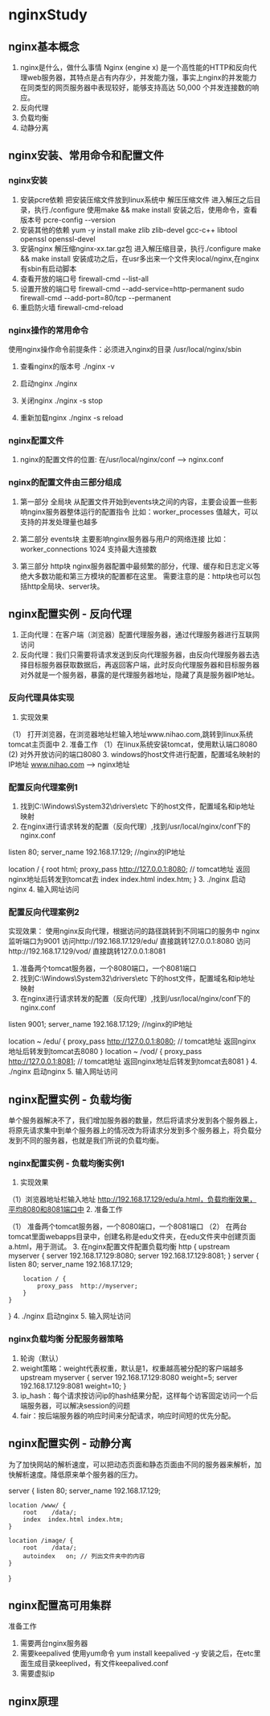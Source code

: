 # nginxStudy

## nginx基本概念

1. nginx是什么，做什么事情
  Nginx (engine x) 是一个高性能的HTTP和反向代理web服务器，其特点是占有内存少，并发能力强，事实上nginx的并发能力在同类型的网页服务器中表现较好，能够支持高达 50,000 个并发连接数的响应。
2. 反向代理
3. 负载均衡
4. 动静分离

## nginx安装、常用命令和配置文件

### nginx安装

1. 安装pcre依赖
把安装压缩文件放到linux系统中
解压压缩文件
进入解压之后目录，执行./configure
使用make && make install
安装之后，使用命令，查看版本号 pcre-config --version
2. 安装其他的依赖
yum -y install make zlib zlib-devel gcc-c++ libtool openssl openssl-devel
3. 安装nginx
解压缩nginx-xx.tar.gz包
进入解压缩目录，执行./configure
make && make install
安装成功之后，在usr多出来一个文件夹local/nginx,在nginx有sbin有启动脚本
4. 查看开放的端口号
firewall-cmd --list-all
5. 设置开放的端口号
firewall-cmd --add-service=http-permanent
sudo firewall-cmd --add-port=80/tcp --permanent
6. 重启防火墙
firewall-cmd-reload

### nginx操作的常用命令

使用nginx操作命令前提条件：必须进入nginx的目录
/usr/local/nginx/sbin

1. 查看nginx的版本号
./nginx -v

2. 启动nginx
./nginx

3. 关闭nginx
./nginx -s stop

4. 重新加载nginx
./nginx -s reload

### nginx配置文件

1. nginx的配置文件的位置:
在/usr/local/nginx/conf  --> nginx.conf

### nginx的配置文件由三部分组成

1. 第一部分 全局块
从配置文件开始到events块之间的内容，主要会设置一些影响nginx服务器整体运行的配置指令
比如：worker_processes 值越大，可以支持的并发处理量也越多

2. 第二部分 events块
主要影响nginx服务器与用户的网络连接
比如： worker_connections  1024   支持最大连接数

3. 第三部分 http块
nginx服务器配置中最频繁的部分，代理、缓存和日志定义等绝大多数功能和第三方模块的配置都在这里。
需要注意的是：http块也可以包括http全局块、server块。

## nginx配置实例 - 反向代理

1. 正向代理：在客户端（浏览器）配置代理服务器，通过代理服务器进行互联网访问
2. 反向代理：我们只需要将请求发送到反向代理服务器，由反向代理服务器去选择目标服务器获取数据后，再返回客户端，此时反向代理服务器和目标服务器对外就是一个服务器，暴露的是代理服务器地址，隐藏了真是服务器IP地址。

### 反向代理具体实现

1. 实现效果

（1） 打开浏览器，在浏览器地址栏输入地址www.nihao.com,跳转到linux系统tomcat主页面中
2. 准备工作
（1）在linux系统安装tomcat，使用默认端口8080
 (2) 对外开放访问的端口8080
3. windows的host文件进行配置，配置域名映射的IP地址 www.nihao.com --> nginx地址

### 配置反向代理案例1

1. 找到C:\Windows\System32\drivers\etc 下的host文件，配置域名和ip地址映射
2. 在nginx进行请求转发的配置（反向代理）,找到/usr/local/nginx/conf下的nginx.conf

listen       80;
server_name  192.168.17.129;  //nginx的IP地址

location / {
    root   html;
    proxy_pass  http://127.0.0.1:8080;    // tomcat地址    返回nginx地址后转发到tomcat去
    index  index.html index.htm;
}
3. ./nginx  启动nginx
4. 输入网址访问

### 配置反向代理案例2

实现效果：
使用nginx反向代理，根据访问的路径跳转到不同端口的服务中
nginx监听端口为9001
访问http://192.168.17.129/edu/      直接跳转127.0.0.1:8080
访问http://192.168.17.129/vod/      直接跳转127.0.0.1:8081

1. 准备两个tomcat服务器，一个8080端口，一个8081端口
2. 找到C:\Windows\System32\drivers\etc 下的host文件，配置域名和ip地址映射
3. 在nginx进行请求转发的配置（反向代理）,找到/usr/local/nginx/conf下的nginx.conf

listen       9001;
server_name  192.168.17.129;  //nginx的IP地址

location ~ /edu/ {
    proxy_pass  http://127.0.0.1:8080;    // tomcat地址    返回nginx地址后转发到tomcat去8080
}
location ~ /vod/ {
    proxy_pass  http://127.0.0.1:8081;    // tomcat地址    返回nginx地址后转发到tomcat去8081
}
4. ./nginx  启动nginx
5. 输入网址访问

## nginx配置实例 - 负载均衡

单个服务器解决不了，我们增加服务器的数量，然后将请求分发到各个服务器上，将原先请求集中到单个服务器上的情况改为将请求分发到多个服务器上，将负载分发到不同的服务器，也就是我们所说的负载均衡。

### nginx配置实例 - 负载均衡实例1

1. 实现效果

（1）浏览器地址栏输入地址 http://192.168.17.129/edu/a.html，负载均衡效果，平均8080和8081端口中
2. 准备工作

（1） 准备两个tomcat服务器，一个8080端口，一个8081端口
（2） 在两台tomcat里面webapps目录中，创建名称是edu文件夹，在edu文件夹中创建页面a.html，用于测试。
3. 在nginx配置文件配置负载均衡
http {
    upstream myserver {
        server  192.168.17.129:8080;
        server  192.168.17.129:8081;
    }
    server {
        listen       80;
        server_name  192.168.17.129;

        location / {
            proxy_pass  http://myserver;
        }
    }
}
4. ./nginx  启动nginx
5. 输入网址访问

### nginx负载均衡 分配服务器策略

1. 轮询（默认）
2. weight策略：weight代表权重，默认是1，权重越高被分配的客户端越多
upstream myserver {
    server  192.168.17.129:8080 weight=5;
    server  192.168.17.129:8081 weight=10;
}
3. ip_hash：每个请求按访问ip的hash结果分配，这样每个访客固定访问一个后端服务器，可以解决session的问题
4. fair：按后端服务器的响应时间来分配请求，响应时间短的优先分配。

## nginx配置实例 - 动静分离

为了加快网站的解析速度，可以把动态页面和静态页面由不同的服务器来解析，加快解析速度。降低原来单个服务器的压力。

server {
    listen       80;
    server_name  192.168.17.129;

    location /www/ {
        root    /data/;
        index  index.html index.htm;
    }

    location /image/ {
        root    /data/;
        autoindex   on; // 列出文件夹中的内容
    }
}

## nginx配置高可用集群

准备工作

1. 需要两台nginx服务器
2. 需要keepalived       使用yum命令  yum install keepalived -y
安装之后，在etc里面生成目录keeplived，有文件keepalived.conf
3. 需要虚拟ip

## nginx原理
